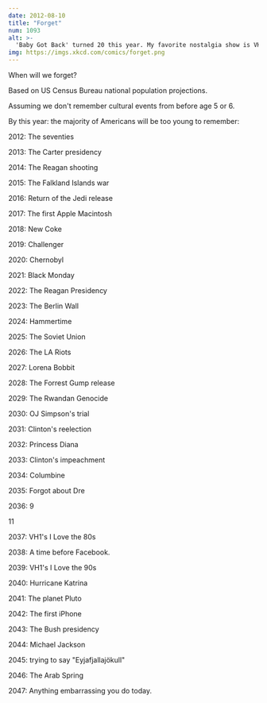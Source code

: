 ```yaml
---
date: 2012-08-10
title: "Forget"
num: 1093
alt: >-
  'Baby Got Back' turned 20 this year. My favorite nostalgia show is VH1's 'I Love The Inexorable March of Time Toward the Grave That Awaits Us All.'
img: https://imgs.xkcd.com/comics/forget.png
---
```

When will we forget?

Based on US Census Bureau national population projections.

Assuming we don't remember cultural events from before age 5 or 6.

By this year: the majority of Americans will be too young to remember:

2012: The seventies

2013: The Carter presidency

2014: The Reagan shooting

2015: The Falkland Islands war

2016: Return of the Jedi release

2017: The first Apple Macintosh

2018: New Coke

2019: Challenger

2020: Chernobyl

2021: Black Monday

2022: The Reagan Presidency

2023: The Berlin Wall

2024: Hammertime

2025: The Soviet Union

2026: The LA Riots

2027: Lorena Bobbit

2028: The Forrest Gump release

2029: The Rwandan Genocide

2030: OJ Simpson's trial

2031: Clinton's reelection

2032: Princess Diana

2033: Clinton's impeachment

2034: Columbine

2035: Forgot about Dre

2036: 9

11

2037: VH1's I Love the 80s

2038: A time before Facebook.

2039: VH1's I Love the 90s

2040: Hurricane Katrina

2041: The planet Pluto

2042: The first iPhone

2043: The Bush presidency

2044: Michael Jackson

2045: trying to say "Eyjafjallajökull"

2046: The Arab Spring

2047: Anything embarrassing you do today.

